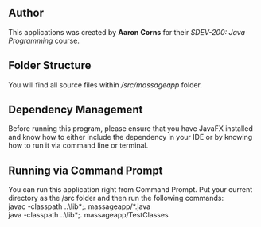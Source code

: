 ## Author

This applications was created by **Aaron Corns** for their *SDEV-200: Java Programming* course.

## Folder Structure

You will find all source files within _/src/massageapp_ folder.

## Dependency Management

Before running this program, please ensure that you have JavaFX installed and know how to either include the dependency in your IDE or by knowing how to run it via command line or terminal. 

## Running via Command Prompt

You can run this application right from Command Prompt. Put your current directory as the /src folder and then run the following commands:<br />
javac -classpath ..\lib\*;. massageapp/*.java<br />
java -classpath ..\lib\*;. massageapp/TestClasses
